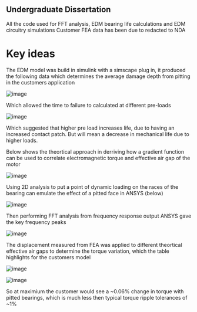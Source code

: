 ## Undergraduate Dissertation
All the code used for FFT analysis, EDM bearing life calculations and EDM circuitry simulations 
Customer FEA data has been due to redacted to NDA

# Key ideas
The EDM model was build in simulink with a simscape plug in, it produced the following data which determines the average damage depth from pitting in the customers application 

![image](https://user-images.githubusercontent.com/83457561/130152318-15669fcb-75ea-43df-a71a-573db4351cfc.png)

Which allowed the time to failure to calculated at different pre-loads

![image](https://user-images.githubusercontent.com/83457561/130152390-bc7e367b-d4bf-418a-9ddf-41edc1408e53.png)

Which suggested that higher pre load increases life, due to having an increased contact patch. But will mean a decrease in mechanical life due to higher loads.

Below shows the theortical approach in derriving how a gradient function can be used to correlate electromagnetic torque and effective air gap of the motor

![image](https://user-images.githubusercontent.com/83457561/130152611-ab351412-46d5-48a8-9644-2f54244293c9.png)

Using 2D analysis to put a point of dynamic loading on the races of the bearing can emulate the effect of a pitted face in ANSYS (below)

![image](https://user-images.githubusercontent.com/83457561/130151607-44ed35d9-7965-491d-ba8e-8caba1330309.png)

Then performing FFT analysis from frequency response output ANSYS gave the key frequency peaks

![image](https://user-images.githubusercontent.com/83457561/130151552-ea43995d-2f07-4c1a-88f3-45c2ab70a65e.png)

The displacement measured from FEA was applied to different theortical effective air gaps to determine the torque variation, which the table highlights for the customers model  

![image](https://user-images.githubusercontent.com/83457561/130151506-bea547a4-68c3-4a5e-9b61-35f30bf73feb.png)

![image](https://user-images.githubusercontent.com/83457561/130151522-8d09f2ed-0feb-4d79-b09f-77d3488509cb.png)

So at maximium the customer would see a ~0.06% change in torque with pitted bearings, which is much less then typical torque ripple tolerances of ~1%
